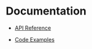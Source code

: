 # Documentation

- [API Reference](https://github.com/JoshGlazebrook/socks#api-reference)

- [Code Examples](examples/index.md)
